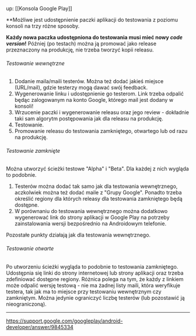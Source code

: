 up: [[Konsola Google Play]]

**Możliwe jest udostępnienie paczki aplikacji do testowania z poziomu konsoli na trzy różne sposoby.

**Każdy nowa paczka udostępniona do testowania musi mieć nowy _code version_!** Później (po testach) można ją promować jako release przeznaczony na produkcję, nie trzeba tworzyć kopii releasu.

###### Testowanie wewnętrzne

1. Dodanie maila/maili testerów. Można też dodać jakieś miejsce (URL/mail), gdzie testerzy mogą dawać swój feedback.
2. Wygenerowanie linku i udostępnienie go testerom. Link trzeba odpalić będąc zalogowanym na konto Google, którego mail jest dodany w konsoli!
3. Wrzucenie paczki i wygenerowanie releasu oraz jego review - dokładnie taki sam algorytm postępowania jak dla releasu na produkcję.
4. Testowanie.
5. Promowanie releasu do testowania zamkniętego, otwartego lub od razu na produkcję.

###### Testowanie zamknięte

Można utworzyć ścieżki testowe "Alpha" i "Beta". Dla każdej z nich wygląda to podobnie.

1. Testerów można dodać tak samo jak dla testowania wewnętrznego, aczkolwiek można też dodać maile z "Grupy Google". Ponadto trzeba określić regiony dla których releasy dla testowania zamkniętego będą dostępne.
2. W porównaniu do testowania wewnętrznego można dodatkowo wygenerować link do strony aplikacji w Google Play na potrzeby zainstalowania wersji bezpośrednio na Androidowym telefonie.

Pozostałe punkty działają jak dla testowania wewnętrznego.

###### Testowanie otwarte

Po utworzeniu ścieżki wygląda to podobnie to testowania zamkniętego. Udostępnia się linki do strony internetowej lub strony aplikacji oraz trzeba zdefiniować dostępne regiony. Różnica polega na tym, że każdy z linkiem może odpalić wersję testową - nie ma żadnej listy maili, która weryfikuje testera, tak jak ma to miejsce przy testowaniu wewnętrznym czy zamkniętym. Można jedynie ograniczyć liczbę testerów (lub pozostawić ją nieograniczoną).

---
https://support.google.com/googleplay/android-developer/answer/9845334




